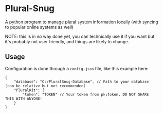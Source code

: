 # Plural-Snug

A python program to manage plural system information locally (with syncing to popular online systems as well)

NOTE: this is in no way done yet, you can technically use it if you want but it's probably not user friendly, and things are likely to change.

## Usage

Configuration is done through a `config.json` file, like this example here:

```json5
{
    "database": "C:/PluralSnug-Database", // Path to your database (can be relative but not recommended)
    "PluralKit": {
        "token": "TOKEN" // Your token from pk;token. DO NOT SHARE THIS WITH ANYONE!
    }
}
```
